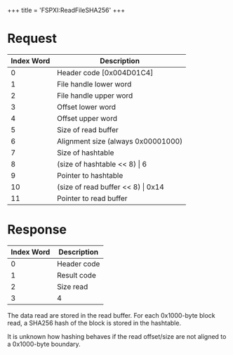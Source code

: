 +++
title = 'FSPXI:ReadFileSHA256'
+++

# Request

| Index Word | Description                          |
|------------|--------------------------------------|
| 0          | Header code \[0x004D01C4\]           |
| 1          | File handle lower word               |
| 2          | File handle upper word               |
| 3          | Offset lower word                    |
| 4          | Offset upper word                    |
| 5          | Size of read buffer                  |
| 6          | Alignment size (always 0x00001000)   |
| 7          | Size of hashtable                    |
| 8          | (size of hashtable \<\< 8) \| 6      |
| 9          | Pointer to hashtable                 |
| 10         | (size of read buffer \<\< 8) \| 0x14 |
| 11         | Pointer to read buffer               |

# Response

| Index Word | Description |
|------------|-------------|
| 0          | Header code |
| 1          | Result code |
| 2          | Size read   |
| 3          | 4           |

The data read are stored in the read buffer. For each 0x1000-byte block
read, a SHA256 hash of the block is stored in the hashtable.

It is unknown how hashing behaves if the read offset/size are not
aligned to a 0x1000-byte boundary.